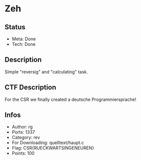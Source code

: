 Zeh
===

## Status
* Meta: Done
* Tech: Done

## Description

Simple "reversig" and "calculating" task.

## CTF Description

For the CSR we finally created a deutsche Programmiersprache!

## Infos

* Author: rg
* Ports: 1337
* Category: rev
* For Downloading: quelltext/haupt.c
* Flag: CSR{RUECKWARTSINGENEUREN}
* Points: 100
